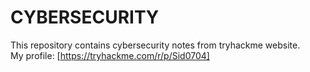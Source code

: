 # CYBERSECURITY
This repository contains cybersecurity notes from tryhackme website. <br>
My profile: [https://tryhackme.com/r/p/Sid0704]
